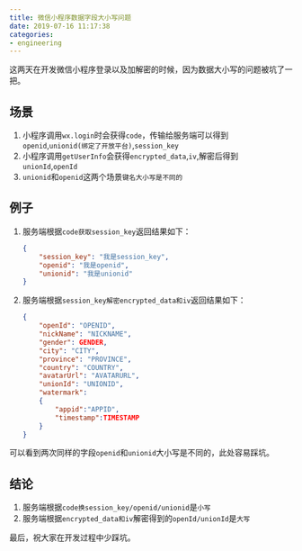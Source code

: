 ```yaml
---
title: 微信小程序数据字段大小写问题
date: 2019-07-16 11:17:38
categories:
- engineering
---
```


这两天在开发微信小程序登录以及加解密的时候，因为数据大小写的问题被坑了一把。

## 场景

1. 小程序调用`wx.login`时会获得`code`，传输给服务端可以得到`openid`,`unionid(绑定了开放平台)`,`session_key`
2. 小程序调用`getUserInfo`会获得`encrypted_data`,`iv`,解密后得到`unionId`,`openId`
3. `unionid`和`openid`这两个场景`键名大小写是不同的`

## 例子

1. 服务端根据`code获取session_key`返回结果如下：

    ```json
    {
        "session_key": "我是session_key",
        "openid": "我是openid",
        "unionid": "我是unionid"
    }
    ```

2. 服务端根据`session_key解密encrypted_data和iv`返回结果如下：

    ```json
    {
        "openId": "OPENID",
        "nickName": "NICKNAME",
        "gender": GENDER,
        "city": "CITY",
        "province": "PROVINCE",
        "country": "COUNTRY",
        "avatarUrl": "AVATARURL",
        "unionId": "UNIONID",
        "watermark":
        {
            "appid":"APPID",
            "timestamp":TIMESTAMP
        }
    }
    ```

可以看到两次同样的字段`openid`和`unionid`大小写是不同的，此处容易踩坑。

## 结论

1. 服务端根据`code换session_key/openid/unionid`是`小写`
2. 服务端根据`encrypted_data和iv`解密得到的`openId/unionId`是`大写`

最后，祝大家在开发过程中少踩坑。